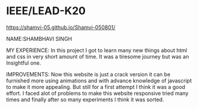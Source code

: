 # IEEE/LEAD-K20
https://shamvi-05.github.io/Shamvi-050801/

NAME:SHAMBHAVI SINGH

MY EXPERIENCE:
In this project I got to learn many new things about html and css in very short amount of time. It was a tiresome journey but was an Insightful one.

IMPROVEMENTS:
Now this website is just a crack version it can be furnished more using animations and with advance knowledge of javascript to make it more appealing. But still for a first attempt I think it was a good effort. I faced alot of problems to make this website responsive tried many times  and finally after so many experiments I think it was sorted.

